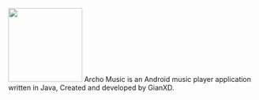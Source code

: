 <img src="https://cdn.discordapp.com/attachments/803677887496060999/826646596430725160/ar_music_github_logo.png" width="150" height="150"/>
Archo Music is an Android music player application written in Java, Created and developed by GianXD.
